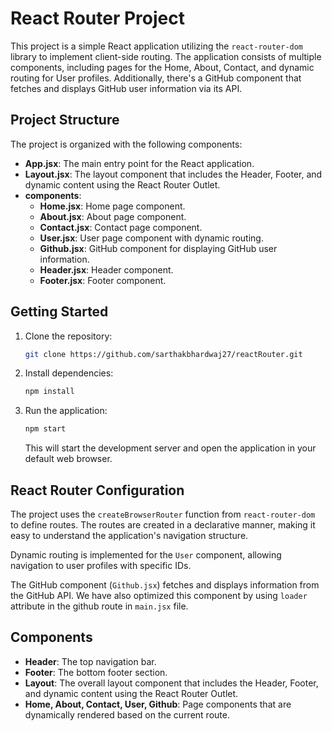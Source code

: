 # React Router Project

This project is a simple React application utilizing the `react-router-dom` library to implement client-side routing. The application consists of multiple components, including pages for the Home, About, Contact, and dynamic routing for User profiles. Additionally, there's a GitHub component that fetches and displays GitHub user information via its API.

## Project Structure

The project is organized with the following components:

- **App.jsx**: The main entry point for the React application.
- **Layout.jsx**: The layout component that includes the Header, Footer, and dynamic content using the React Router Outlet.
- **components**:
  - **Home.jsx**: Home page component.
  - **About.jsx**: About page component.
  - **Contact.jsx**: Contact page component.
  - **User.jsx**: User page component with dynamic routing.
  - **Github.jsx**: GitHub component for displaying GitHub user information.
  - **Header.jsx**: Header component.
  - **Footer.jsx**: Footer component.

## Getting Started

1. Clone the repository:

   ```bash
   git clone https://github.com/sarthakbhardwaj27/reactRouter.git
   ```

2. Install dependencies:

   ```bash
   npm install
   ```

3. Run the application:

   ```bash
   npm start
   ```

   This will start the development server and open the application in your default web browser.

## React Router Configuration

The project uses the `createBrowserRouter` function from `react-router-dom` to define routes. The routes are created in a declarative manner, making it easy to understand the application's navigation structure.

Dynamic routing is implemented for the `User` component, allowing navigation to user profiles with specific IDs.

The GitHub component (`Github.jsx`) fetches and displays information from the GitHub API. We have also optimized this component by using `loader` attribute in the github route in `main.jsx` file.

## Components

- **Header**: The top navigation bar.
- **Footer**: The bottom footer section.
- **Layout**: The overall layout component that includes the Header, Footer, and dynamic content using the React Router Outlet.
- **Home, About, Contact, User, Github**: Page components that are dynamically rendered based on the current route.
